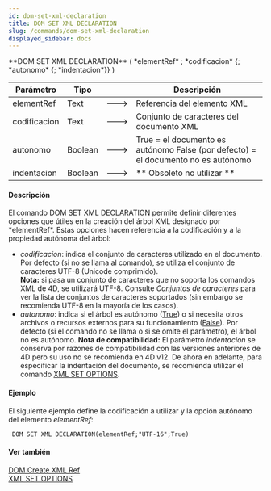```yaml
---
id: dom-set-xml-declaration
title: DOM SET XML DECLARATION
slug: /commands/dom-set-xml-declaration
displayed_sidebar: docs
---
```


<!--REF #_command_.DOM SET XML DECLARATION.Syntax-->**DOM SET XML DECLARATION** ( *elementRef* ; *codificacion* {; *autonomo* {; *indentacion*}} )<!-- END REF-->
<!--REF #_command_.DOM SET XML DECLARATION.Params-->
| Parámetro | Tipo |  | Descripción |
| --- | --- | --- | --- |
| elementRef | Text | &#x1F852; | Referencia del elemento XML |
| codificacion | Text | &#x1F852; | Conjunto de caracteres del documento XML |
| autonomo | Boolean | &#x1F852; | True = el documento es autónomo False (por defecto) = el documento no es autónomo |
| indentacion | Boolean | &#x1F852; | ** Obsoleto no utilizar ** |

<!-- END REF-->

#### Descripción 

<!--REF #_command_.DOM SET XML DECLARATION.Summary-->El comando DOM SET XML DECLARATION permite definir diferentes opciones que útiles en la creación del árbol XML designado por *elementRef*.<!-- END REF--> Estas opciones hacen referencia a la codificación y a la propiedad autónoma del árbol: 

* *codificacion*: indica el conjunto de caracteres utilizado en el documento. Por defecto (si no se llama al comando), se utiliza el conjunto de caracteres UTF-8 (Unicode comprimido).  
**Nota:** si pasa un conjunto de caracteres que no soporta los comandos XML de 4D, se utilizará UTF-8\. Consulte *Conjuntos de caracteres* para ver la lista de conjuntos de caracteres soportados (sin embargo se recomienda UTF-8 en la mayoría de los casos).
* *autonomo*: indica si el árbol es autónomo ([True](true.md "True")) o si necesita otros archivos o recursos externos para su funcionamiento ([False](false.md "False")). Por defecto (si el comando no se llama o si se omite el parámetro), el árbol no es autónomo.
**Nota de compatibilidad:** El parámetro *indentacion* se conserva por razones de compatibilidad con las versiones anteriores de 4D pero su uso no se recomienda en 4D v12\. De ahora en adelante, para especificar la indentación del documento, se recomienda utilizar el comando [XML SET OPTIONS](xml-set-options.md).

#### Ejemplo 

El siguiente ejemplo define la codificación a utilizar y la opción autónomo del elemento *elementRef*: 

```4d
 DOM SET XML DECLARATION(elementRef;"UTF-16";True)
```

#### Ver también 

[DOM Create XML Ref](dom-create-xml-ref.md)  
[XML SET OPTIONS](xml-set-options.md)  